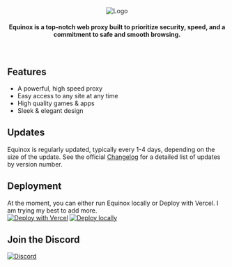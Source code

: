 <div align="center">
  <img src="https://media.discordapp.net/attachments/1165659118581854371/1211861180444975124/eqbanner.png?ex=65efbcac&is=65dd47ac&hm=69a724320288a25b3ee79b0435e46a10dd8419f2e39f5aae9cb1be953cd0f7df&=&format=webp&quality=lossless&width=550&height=138" alt="Logo">
</div>

<div align="center">
  <h4>Equinox is a top-notch web proxy built to prioritize security, speed, and a commitment to safe and smooth browsing.</h4>
</div>
<br>

## Features
- A powerful, high speed proxy
- Easy access to any site at any time
- High quality games & apps
- Sleek & elegant design

## Updates
Equinox is regularly updated, typically every 1-4 days, depending on the size of the update. See the official [Changelog](https://github.com/wrndxyz/Equinox/CHANGELOG.md) for a detailed list of updates by version number.

## Deployment
At the moment, you can either run Equinox locally or Deploy with Vercel. I am trying my best to add more.
<br>
[![Deploy with Vercel](https://binbashbanana.github.io/deploy-buttons/buttons/remade/vercel.svg)](https://vercel.com/new/clone?repositoryurl=https://github.com/wrndxyz/Equinox)
[![Deploy locally](https://media.discordapp.net/attachments/1165659118581854371/1212951932822495252/localdeply_3.png?ex=65f3b484&is=65e13f84&hm=44524181c84c0b946ec89237d629c404d7261e649cc565685ee7518499e711b1&=&format=webp&quality=lossless
)](https://github.com/wrndxyz/Equinox/wiki/Local-Deployment-Guide)
## Join the Discord
[![Discord](https://invidget.switchblade.xyz/H7JqRwykhk?theme=dark)](https://discord.gg/H7JqRwykhk)
